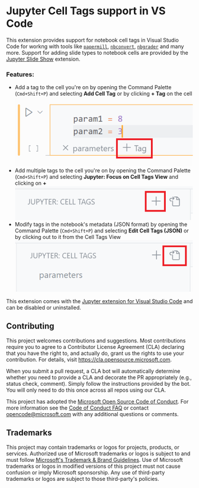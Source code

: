 # Jupyter Cell Tags support in VS Code

This extension provides support for notebook cell tags in Visual Studio Code for workng with tools like [`papermill`](https://github.com/nteract/papermill), [`nbconvert`](https://github.com/jupyter/nbconvert), [`nbgrader`](https://github.com/jupyter/nbgrader) and many more. Support for adding slide types to notebook cells are provided by the [Jupyter Slide Show](https://marketplace.visualstudio.com/items?itemName=ms-toolsai.vscode-jupyter-slideshow) extension.

### Features:
- Add a tag to the cell you're on by opening the Command Palette (`Cmd+Shift+P`) and selecting **Add Cell Tag** or by clicking **+ Tag** on the cell ![Add cell tag](images/add-cell-tag.png)
- Add multiple tags to the cell you're on by opening the Command Palette (`Cmd+Shift+P`) and selecting **Jupyter: Focus on Cell Tags View** and clicking on **+** ![Cell tags view](images/cell-tags-view.png)
- Modify tags in the notebook's metadata (JSON format) by opening the Command Palette (`Cmd+Shift+P`) and selecting **Edit Cell Tags (JSON)** or by clicking out to it from the Cell Tags View ![Cell tags json](images/cell-tags-json.png)

This extension comes with the [Jupyter extension for Visual Studio Code](https://marketplace.visualstudio.com/items?itemName=ms-toolsai.jupyter) and can be disabled or uninstalled.

## Contributing

This project welcomes contributions and suggestions.  Most contributions require you to agree to a
Contributor License Agreement (CLA) declaring that you have the right to, and actually do, grant us
the rights to use your contribution. For details, visit https://cla.opensource.microsoft.com.

When you submit a pull request, a CLA bot will automatically determine whether you need to provide
a CLA and decorate the PR appropriately (e.g., status check, comment). Simply follow the instructions
provided by the bot. You will only need to do this once across all repos using our CLA.

This project has adopted the [Microsoft Open Source Code of Conduct](https://opensource.microsoft.com/codeofconduct/).
For more information see the [Code of Conduct FAQ](https://opensource.microsoft.com/codeofconduct/faq/) or
contact [opencode@microsoft.com](mailto:opencode@microsoft.com) with any additional questions or comments.

## Trademarks

This project may contain trademarks or logos for projects, products, or services. Authorized use of Microsoft 
trademarks or logos is subject to and must follow 
[Microsoft's Trademark & Brand Guidelines](https://www.microsoft.com/en-us/legal/intellectualproperty/trademarks/usage/general).
Use of Microsoft trademarks or logos in modified versions of this project must not cause confusion or imply Microsoft sponsorship.
Any use of third-party trademarks or logos are subject to those third-party's policies.
